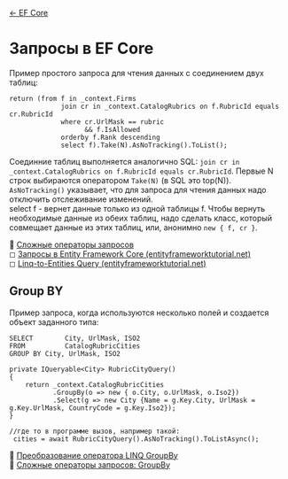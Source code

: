 [← EF Core](/README.md)  

# Запросы в EF Core  
Пример простого запроса для чтения данных с соединением двух таблиц: 
```
return (from f in _context.Firms
             join cr in _context.CatalogRubrics on f.RubricId equals cr.RubricId
             where cr.UrlMask == rubric
                   && f.IsAllowed
             orderby f.Rank descending
             select f).Take(N).AsNoTracking().ToList();
```
Соединние таблиц выполняется аналогично SQL: `join cr in _context.CatalogRubrics on f.RubricId equals cr.RubricId`. Первые N строк выбираются оператором `Take(N)` (в SQL это top(N)). `AsNoTracking()` указывает, что для запроса для чтения данных надо отключить отслеживание изменений.  
select f - вернет данные только из одной таблицы f. Чтобы вернуть необходимые данные из обеих таблиц, надо сделать класс, который совмещает данные из этих таблиц, или, анонимно `new { f, cr }`.  

📘 [Сложные операторы запросов](https://docs.microsoft.com/ru-ru/ef/core/querying/complex-query-operators)  
◻ [Запросы в Entity Framework Core (entityframeworktutorial.net)](https://www.entityframeworktutorial.net/efcore/querying-in-ef-core.aspx)   
◻ [Linq-to-Entities Query (entityframeworktutorial.net)](https://www.entityframeworktutorial.net/querying-entity-graph-in-entity-framework.aspx) 

## Group BY
Пример запроса, когда используются несколько полей и создается объект заданного типа:
```
SELECT        City, UrlMask, ISO2
FROM          CatalogRubricCities
GROUP BY City, UrlMask, ISO2

private IQueryable<City> RubricCityQuery()
{
    return _context.CatalogRubricCities
           .GroupBy(o => new { o.City, o.UrlMask, o.Iso2})
           .Select(g => new City {Name = g.Key.City, UrlMask = g.Key.UrlMask, CountryCode = g.Key.Iso2});
}

//где то в программе вызов, например такой:
 cities = await RubricCityQuery().AsNoTracking().ToListAsync();
```


📘 [Преобразование оператора LINQ GroupBy](https://docs.microsoft.com/ru-ru/ef/core/what-is-new/ef-core-2.1#linq-groupby-translation)  
📘 [Сложные операторы запросов: GroupBy](https://docs.microsoft.com/ru-ru/ef/core/querying/complex-query-operators#groupby)
 
